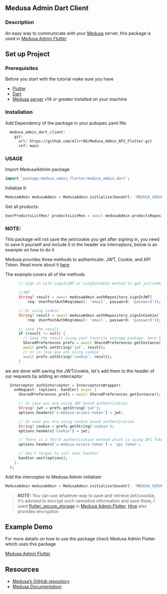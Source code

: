 

## Medusa Admin Dart Client

### Description
An easy way to communicate with your [Medusa](https://medusajs.com/) server, this package is used in [Medusa Admin Flutter](https://github.com/mllrr96/Medusa-Admin-Flutter)

## Set up Project

### Prerequisites
Before you start with the tutorial make sure you have

- [Flutter](https://flutter.dev/) 
- [Dart](https://dart.dev/get-dart) 
- [Medusa server](https://docs.medusajs.com/quickstart/quick-start/) v14 or greater installed on your machine


### Installation

Add Dependency of the package in your pubspec.yaml file:

```bash
  medusa_admin_dart_client:
    git:
      url: https://github.com/mllrr96/Medusa_Admin_API_Flutter.git
      ref: main
```

### USAGE

Import MedusaAdmim package

```dart
import 'package:medusa_admin_flutter/medusa_admin.dart';
```

Initialize it:

```dart
MedusaAdmin medusaAdmin = MedusaAdmin.initialize(baseUrl: 'MEDUSA_SERVER_URL');
```

Get all products:

```dart
UserProductsListRes? productsListRes = await medusaAdmin.productsRepository.retrieveAll();
```
### NOTE:  
This package will not save the jwt/cookie you get after signing in, you need to save it yourself and include it in the header via interceptors, below is an example on how to do it

Medusa provides three methods to authenticate: JWT, Cookie, and API Token. Read more about it  [here](https://docs.medusajs.com/api/admin#authentication) 

The example covers all of the methods

```dart
      // Sign in with signInJWT or singInCookie method to get jwt/cookie (JWT is preferred)

      //JWT
      String? result = await medusaAdmin.authRepository.signInJWT(
          req: UserPostAuthReq(email: 'email', password: 'password'));

      // Or using cookie
      String? result = await medusaAdmin.authRepository.signInCookie(
          req: UserPostAuthReq(email: 'email', password: 'password'));

      // save the result
      if (result != null) {
        // Save the result using your favorite storage package, here I save it using shared preferences
        SharedPreferences prefs = await SharedPreferences.getInstance();
        await prefs.setString('jwt', result);
        // or in case you are using cookie 
        await prefs.setString('cookie', result);
      }
```

we are done with saving the JWT/cookie, let's add them to the header of our requests by adding an interceptor

```dart
  Interceptor authInterceptor = InterceptorsWrapper(
    onRequest: (options, handler) async {
      SharedPreferences prefs = await SharedPreferences.getInstance();

      // In case you are using JWT based authentication
      String? jwt = prefs.getString('jwt');
      options.headers['x-medusa-access-token'] = jwt;

      // In case you are using cookie based authentication
      String? cookie = prefs.getString('cookie');
      options.headers['Cookie'] = jwt;

      // There is a third authentication method which is using API Token
      options.headers['x-medusa-access-token'] = 'api token';

      // don't forget to call next handler
      handler.next(options);
    },
  );
```
Add the interceptor to Medusa Admin initializer

```dart
MedusaAdmin medusaAdmin = MedusaAdmin.initialize(baseUrl: 'MEDUSA_SERVER_URL', interceptors: [authInterceptor]);
```
> **_NOTE:_** You can use whatever way to save and retrieve jwt/coookie, it's advised to encrypt such sensetive information and save them, I used [flutter_secure_storage](https://pub.dev/packages/flutter_secure_storage) in [Medusa Admin Flutter](https://github.com/mllrr96/Medusa-Admin-Flutter), [Hive](https://pub.dev/packages/hive) also provides encryption


## Example Demo
For more details on how to use the package check Medusa Admin Flutter which uses this package

[Medusa Admin Flutter](https://github.com/mllrr96/Medusa-Admin-Flutter)

## Resources

- [Medusa’s GitHub repository](https://github.com/medusajs/medusa)
- [Medusa Documentation](https://docs.medusajs.com/)
